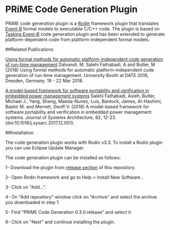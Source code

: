 # PRiME Code Generation Plugin

PRiME code generation plugin is a [Rodin](https://sourceforge.net/projects/rodin-b-sharp/files/Core_Rodin_Platform/) framework plugin that translates [Event-B](http://www.event-b.org) formal models to executable C/C++ code. The plugin is based on [Tasking Event-B](http://wiki.event-b.org/index.php/Tasking_Event-B_Overview) code generation plugin and has been extended to generate platform-dependent code from platform-independent formal models.


##Related Publications

[Using formal methods for automatic platform-independent code generation of run-time management](https://eprints.soton.ac.uk/419215/)
Dalvandi, M, Salehi Fathabadi, A and Butler, M (2018) Using formal methods for automatic platform-independent code generation of run-time management. University Booth at DATE 2018, Dresden, Germany. 19 - 22 Mar 2018.


[A model-based framework for software portability and verification in embedded power management systems](https://eprints.soton.ac.uk/416805/)
Salehi Fathabadi, Asieh, Butler, Michael J., Yang, Sheng, Maeda-Nunez, Luis, Bantock, James, Al-Hashimi, Bashir M. and Merrett, Geoff V. (2018) A model-based framework for software portability and verification in embedded power management systems. Journal of Systems Architecture, 82, 12-23. (doi:10.1016/j.sysarc.2017.12.001).




##Installation

The code generation plugin works with Rodin v3.3. To install a Rodin plugin you can use Eclipse Update Manager.

The code generation plugin can be installed as follows:

1- Download the plugin from [release section]() of this repository.

2- Open Rodin framework and go to Help > Install New Software...

3- Click on "Add...".

4- On "Add repository" window click on "Archive" and select the archive you downloaded in step 1.

5- Find "PRiME Code Generation  0.3.0.release" and select it.

6- Click on "Next" and continue installing the plugin.

